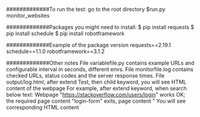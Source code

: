 #############To run the test: go to the root directory
$run.py monitor_websites

#############Packages you might need to install:
$ pip install requests
$ pip install schedule
$ pip install robotframework

#############Example of the package version
requests==2.19.1
schedule==1.1.0
robotframework==3.1.2

#############Other notes
File variablefile.py contains example URLs and configurable interval in seconds, different envs.
File monitorfile.log contains checked URLs, status codes and the server response times.
File output/log.html, after extend Test, then child keyword, you will see HTML content of the webpage
For example, after extend keyword, when search below text:
Webpage "https://stackoverflow.com/users/login" works OK; the required page content "login-form" exits, page content "
You will see corresponding HTML content
